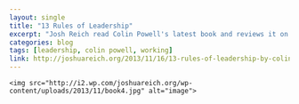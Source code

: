 ```yaml
---
layout: single
title: "13 Rules of Leadership"
excerpt: "Josh Reich read Colin Powell's latest book and reviews it on his site."
categories: blog
tags: [leadership, colin powell, working]
link: http://joshuareich.org/2013/11/16/13-rules-of-leadership-by-colin-powell
---
```

	<img src="http://i2.wp.com/joshuareich.org/wp-content/uploads/2013/11/book4.jpg" alt="image">
